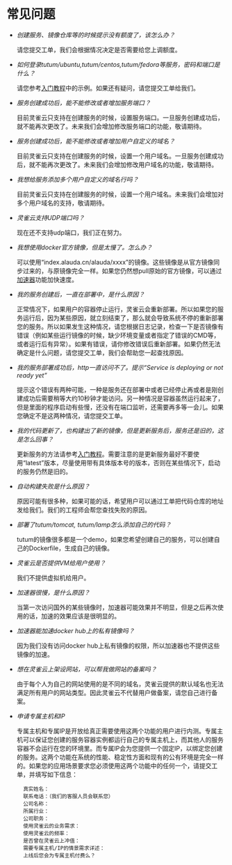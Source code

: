 # 常见问题

* *创建服务、镜像仓库等的时候提示没有额度了，该怎么办？*

	请您提交工单，我们会根据情况决定是否需要给您上调额度。


* *如何登录tutum/ubuntu,tutum/centos,tutum/fedora等服务，密码和端口是什么？*

	请您参考[入门教程](../tutorial/service-with-ssh.md)中的示例。如果还有疑问，请您提交工单给我们。


* *服务创建成功后，能不能修改或者增加服务端口？*

	目前灵雀云只支持在创建服务的时候，设置服务端口。一旦服务创建成功后，就不能再次更改了。未来我们会增加修改服务端口的功能，敬请期待。


* *服务创建成功后，能不能修改或者增加用户自定义的域名？*

	目前灵雀云只支持在创建服务的时候，设置一个用户域名。一旦服务创建成功后，就不能再次更改了。未来我们会增加修改用户域名的功能，敬请期待。


* *我想给服务添加多个用户自定义的域名行吗？*

	目前灵雀云只支持在创建服务的时候，设置一个用户域名。未来我们会增加对多个用户域名的支持，敬请期待。


* *灵雀云支持UDP端口吗？*

	现在还不支持udp端口，我们正在努力。


* *我想使用docker官方镜像，但是太慢了。怎么办？*

	可以使用“index.alauda.cn/alauda/xxxx”的镜像。这些镜像是从官方镜像同步过来的，与原镜像完全一样。如果您仍然想pull原始的官方镜像，可以通过[加速器](../feature/accelerator.md)功能加快速度。


* *我的服务创建后，一直在部署中，是什么原因？*

	正常情况下，如果用户的容器停止运行，灵雀云会重新部署。所以如果您的服务运行后，因为某些原因，就立刻结束了，那么就会导致系统不停的重新部署您的服务。所以如果发生这种情况，请您根据日志记录，检查一下是否镜像有错误（例如某些运行镜像的时候，缺少环境变量或者指定了错误的CMD等，或者运行后有异常）。如果有错误，请你修改错误后重新部署。如果仍然无法确定是什么问题，请您提交工单，我们会帮助您一起查找原因。


* *我的服务部署成功后，http一直访问不了。提示“Service is deploying or not ready yet”*

	提示这个错误有两种可能，一种是服务还在部署中或者已经停止再或者是刚创建成功后需要稍等大约10秒钟才能访问。另一种情况是容器虽然运行起来了，但是里面的程序启动有些慢，还没有在端口监听，还需要再多等一会儿。如果您确定不是这两种情况，请您提交工单。


* *我的代码更新了，也构建出了新的镜像，但是更新服务后，服务还是旧的，这是怎么回事？*

	更新服务的方法请参考[入门教程](../tutorial/autobuild.md)。需要注意的是更新服务最好不要使用“latest”版本，尽量使用带有具体版本号的版本，否则在某些情况下，启动的服务仍然是旧的。


* *自动构建失败是什么原因？*

	原因可能有很多种，如果可能的话，希望用户可以通过工单把代码仓库的地址发给我们。我们的工程师会帮您查找失败的原因。


* *部署了tutum/tomcat, tutum/lamp怎么添加自己的代码？*

	tutum的镜像很多都是一个demo，如果您希望创建自己的服务，可以创建自己的Dockerfile，生成自己的镜像。


* *灵雀云是否提供VM给用户使用？*

	我们不提供虚拟机给用户。


* *加速器很慢，是什么原因？*

	当第一次访问国外的某些镜像时，加速器可能效果并不明显，但是之后再次使用的话，加速的效果应该是很明显的。


* *加速器能加速docker hub上的私有镜像吗？*

	因为我们没有访问docker hub上私有镜像的权限，所以加速器也不提供这些镜像的加速。


* *想在灵雀云上架设网站，可以帮我做网站的备案吗？*

	由于每个人为自己的网站使用的是不同的域名，灵雀云提供的默认域名也无法满足所有用户的网站类型。因此灵雀云不代替用户做备案，请您自己进行备案。


* *申请专属主机和IP*

	专属主机和专属IP是开放给真正需要使用这两个功能的用户进行内测。专属主机可以保证您创建的服务容器实例都运行自己的专属主机上，而其他人的服务容器不会运行在您的环境里。而专属IP会为您提供一个固定IP，以绑定您创建的服务。这两个功能在系统的性能、稳定性方面和现有的公有环境是完全一样的。如果您的应用场景要求您必须使用这两个功能中的任何一个，请提交工单，并填写如下信息：

		真实姓名：
		联系电话：（我们的客服人员会联系您）
		公司名称：
		所属行业：
		公司职务：
		使用灵雀云的业务需求：
		使用灵雀云的频率：
		是否曾在灵雀云上冲值：
		需要专属主机/IP的情景需求详述：
		上线后您会为专属主机付费么？
